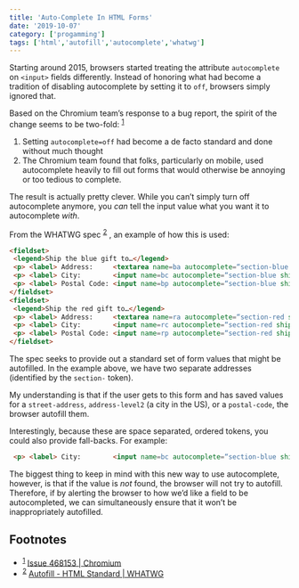 ```yaml
---
title: 'Auto-Complete In HTML Forms'
date: '2019-10-07'
category: ['progamming']
tags: ['html','autofill','autocomplete','whatwg']
---
```

Starting around 2015, browsers started treating the attribute `autocomplete` on `<input>` fields differently. Instead of honoring what had become a tradition of disabling autocomplete by setting it to `off`, browsers simply ignored that.

Based on the Chromium team’s response to a bug report, the spirit of the change seems to be two-fold: <sup>[1](#fn1)</sup><a id="sup1"></a>
1. Setting `autocomplete=off` had become a de facto standard and done without much thought
2. The Chromium team found that folks, particularly on mobile, used autocomplete heavily to fill out forms that would otherwise be annoying or too tedious to complete.

The result is actually pretty clever. While you can’t simply turn off autocomplete anymore, you _can_ tell the input value what you want it to autocomplete _with_.

From the WHATWG spec <sup>[2](#fn2)</sup><a id="sup2"></a> , an example of how this is used:
```html
<fieldset>
 <legend>Ship the blue gift to…</legend>
 <p> <label> Address:     <textarea name=ba autocomplete=“section-blue shipping street-address”></textarea> </label>
 <p> <label> City:        <input name=bc autocomplete=“section-blue shipping address-level2”> </label>
 <p> <label> Postal Code: <input name=bp autocomplete=“section-blue shipping postal-code”> </label>
</fieldset>
<fieldset>
 <legend>Ship the red gift to…</legend>
 <p> <label> Address:     <textarea name=ra autocomplete=“section-red shipping street-address”></textarea> </label>
 <p> <label> City:        <input name=rc autocomplete=“section-red shipping address-level2”> </label>
 <p> <label> Postal Code: <input name=rp autocomplete=“section-red shipping postal-code”> </label>
</fieldset>
```

The spec seeks to provide out a standard set of form values that might be autofilled. In the example above, we have two separate addresses (identified by the `section-` token).

My understanding is that if the user gets to this form and has saved values for a `street-address`, `address-level2` (a city in the US), or a `postal-code`, the browser autofill them.

Interestingly, because these are space separated, ordered tokens, you could also provide fall-backs. For example:
```html
 <p> <label> City:        <input name=bc autocomplete=“section-blue shipping address-level2 city town village locality”> </label>
```

The biggest thing to keep in mind with this new way to use autocomplete, however, is that if the value is _not_ found, the browser will not try to autofill. Therefore, if by alerting the browser to how we’d like a field to be autocompleted, we can simultaneously ensure that it won’t be inappropriately autofilled.

## Footnotes

* <sup>[1](#sup1)</sup><a id="fn1"></a> [Issue 468153 | Chromium](https://bugs.chromium.org/p/chromium/issues/detail?id=468153#c164)
* <sup>[2](#sup2)</sup><a id="fn2"></a>  [Autofill - HTML Standard | WHATWG](https://html.spec.whatwg.org/multipage/form-control-infrastructure.html#autofill)

